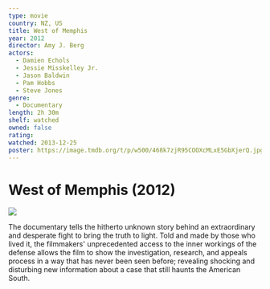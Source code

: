 ```yaml
---
type: movie
country: NZ, US
title: West of Memphis
year: 2012
director: Amy J. Berg
actors:
  - Damien Echols
  - Jessie Misskelley Jr.
  - Jason Baldwin
  - Pam Hobbs
  - Steve Jones
genre:
  - Documentary
length: 2h 30m
shelf: watched
owned: false
rating:
watched: 2013-12-25
poster: https://image.tmdb.org/t/p/w500/468k7zjR95COOXcMLxE5GbXjerQ.jpg
---
```


# West of Memphis (2012)

![](https://image.tmdb.org/t/p/w500/468k7zjR95COOXcMLxE5GbXjerQ.jpg)

The documentary tells the hitherto unknown story behind an extraordinary and desperate fight to bring the truth to light. Told and made by those who lived it, the filmmakers' unprecedented access to the inner workings of the defense allows the film to show the investigation, research, and appeals process in a way that has never been seen before; revealing shocking and disturbing new information about a case that still haunts the American South.